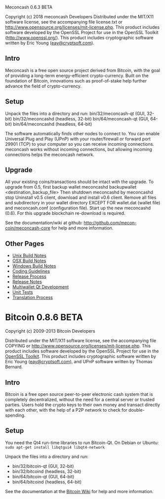 Meconcash 0.6.3 BETA

Copyright (c) 2018 meconcash Developers
Distributed under the MIT/X11 software license, see the accompanying
file license.txt or http://www.opensource.org/licenses/mit-license.php.
This product includes software developed by the OpenSSL Project for use in
the OpenSSL Toolkit (http://www.openssl.org/).  This product includes
cryptographic software written by Eric Young (eay@cryptsoft.com).


Intro
-----
Meconcash is a free open source project derived from Bitcoin, with
the goal of providing a long-term energy-efficient crypto-currency.
Built on the foundation of Bitcoin, innovations such as proof-of-stake
help further advance the field of crypto-currency.


Setup
-----
Unpack the files into a directory and run:
 bin/32/meconcash-qt (GUI, 32-bit)
 bin/32/meconcashd (headless, 32-bit)
 bin/64/meconcash-qt (GUI, 64-bit)
 bin/64/meconcashd (headless, 64-bit)

The software automatically finds other nodes to connect to.  You can
enable Universal Plug and Play (UPnP) with your router/firewall
or forward port 29901 (TCP) to your computer so you can receive
incoming connections.  meconcash works without incoming connections,
but allowing incoming connections helps the meconcash network.


Upgrade
-------
All your existing coins/transactions should be intact with the upgrade.
To upgrade from 0.5, first backup wallet
meconcashd backupwallet <destination_backup_file>
Then shutdown meconcashd by
meconcashd stop
Uninstall v0.5 client, download and install v0.6 client.
Remove all files and subdirectory in your wallet directory EXCEPT FOR
wallet.dat (wallet file) and meconcash.conf (configuration file).
Start up the new meconcashd (0.6).
For this upgrade blockchain re-download is required.


See the documentation/wiki at github:
  http://github.com/mecon-coin/meconcash-core
for help and more information.


Other Pages
---------------------
- [Unix Build Notes](build-unix.md)
- [OSX Build Notes](build-osx.md)
- [Windows Build Notes](build-msw.md)
- [Coding Guidelines](coding.md)
- [Release Process](release-process.md)
- [Release Notes](release-notes.md)
- [Multiwallet Qt Development](multiwallet-qt.md)
- [Unit Tests](unit-tests.md)
- [Translation Process](translation_process.md)




Bitcoin 0.8.6 BETA
====================

Copyright (c) 2009-2013 Bitcoin Developers

Distributed under the MIT/X11 software license, see the accompanying
file COPYING or http://www.opensource.org/licenses/mit-license.php.
This product includes software developed by the OpenSSL Project for use in the [OpenSSL Toolkit](http://www.openssl.org/). This product includes
cryptographic software written by Eric Young ([eay@cryptsoft.com](mailto:eay@cryptsoft.com)), and UPnP software written by Thomas Bernard.


Intro
---------------------
Bitcoin is a free open source peer-to-peer electronic cash system that is
completely decentralized, without the need for a central server or trusted
parties.  Users hold the crypto keys to their own money and transact directly
with each other, with the help of a P2P network to check for double-spending.


Setup
---------------------
You need the Qt4 run-time libraries to run Bitcoin-Qt. On Debian or Ubuntu:
	`sudo apt-get install libqtgui4 libqt4-network`

Unpack the files into a directory and run:

- bin/32/bitcoin-qt (GUI, 32-bit)
- bin/32/bitcoind (headless, 32-bit)
- bin/64/bitcoin-qt (GUI, 64-bit)
- bin/64/bitcoind (headless, 64-bit)

See the documentation at the [Bitcoin Wiki](https://en.bitcoin.it/wiki/Main_Page)
for help and more information.
